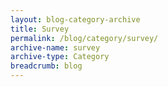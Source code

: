 ```yaml
---
layout: blog-category-archive
title: Survey
permalink: /blog/category/survey/
archive-name: survey
archive-type: Category
breadcrumb: blog
---
```

